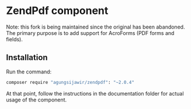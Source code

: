 # ZendPdf component

Note: this fork is being maintained since the original has been abandoned. The primary purpose is to add support for AcroForms (PDF forms and fields).

## Installation
Run the command:

```bash
composer require "agungsijawir/zendpdf": "~2.0.4"
```

At that point, follow the instructions in the documentation folder for actual
usage of the component.

